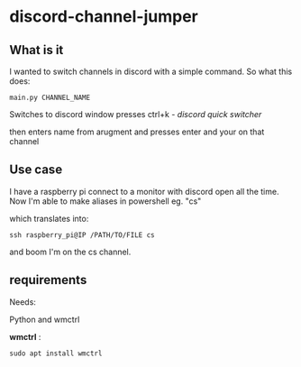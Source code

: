 # discord-channel-jumper

## What is it
I wanted to switch channels in discord with a simple command.
So what this does: 
```
main.py CHANNEL_NAME
```
Switches to discord window
presses ctrl+k  - _discord quick switcher_

then enters name from arugment and presses enter and your on that channel


## Use case
I have a raspberry pi connect to a monitor with discord open all the time.
Now I'm able to make aliases in powershell eg. "cs" 

which translates into: 
```
ssh raspberry_pi@IP /PATH/TO/FILE cs
```
and boom I'm on the cs channel.


## requirements
Needs:

Python and wmctrl

 **wmctrl** 
:
```
sudo apt install wmctrl
```